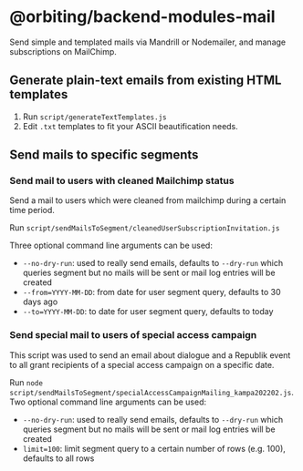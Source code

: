 # @orbiting/backend-modules-mail

Send simple and templated mails via Mandrill or Nodemailer, and manage subscriptions on MailChimp.

## Generate plain-text emails from existing HTML templates

1. Run `script/generateTextTemplates.js`
2. Edit `.txt` templates to fit your ASCII beautification needs.

## Send mails to specific segments

### Send mail to users with cleaned Mailchimp status

Send a mail to users which were cleaned from mailchimp during a certain time period.

Run `script/sendMailsToSegment/cleanedUserSubscriptionInvitation.js`

Three optional command line arguments can be used:

- `--no-dry-run`: used to really send emails, defaults to `--dry-run` which queries segment but no mails will be sent or mail log entries will be created
- `--from=YYYY-MM-DD`: from date for user segment query, defaults to 30 days ago
- `--to=YYYY-MM-DD`: to date for user segment query, defaults to today

### Send special mail to users of special access campaign

This script was used to send an email about dialogue and a Republik event to all grant recipients of a special access campaign on a specific date.

Run `node script/sendMailsToSegment/specialAccessCampaignMailing_kampa202202.js`.
Two optional command line arguments can be used:

- `--no-dry-run`: used to really send emails, defaults to `--dry-run` which queries segment but no mails will be sent or mail log entries will be created
- `limit=100`: limit segment query to a certain number of rows (e.g. 100), defaults to all rows

